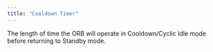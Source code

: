 ```yaml
---
title: "Cooldown Timer"
---
```


The length of time the ORB will operate in Cooldown/Cyclic Idle mode before returning to Standby mode.


